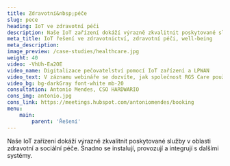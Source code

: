 ```yaml
---
title: Zdravotní&nbsp;péče
slug: pece
heading: IoT ve zdravotní péči
description: Naše IoT zařízení dokáží výrazně zkvalitnit poskytované služby v oblasti zdravotní a&nbsp;sociální péče.
meta_title: IoT řešení ve zdravotnictví, zdravotní péči, well-being
meta_description:
image_preview: /case-studies/healthcare.jpg
weight: 40
video: -VhUh-Ea2OE
video_name: Digitalizace pečovatelství pomocí IoT zařízení a LPWAN
video_text: V záznamu webináře se dozvíte, jak společnost RGS Care používá náš IoT multisenzor COOPER v rámci svých služeb pro zákazníky v oboru pečovatelství. Budeme se bavit nejen o multisenzoru COOPER, ale také rozebereme použité LPWAN technologie a představíme platformu Ubidots.
video_bg: bg-darkGray font-white mb-20
consultation: Antonio Mendes, CSO HARDWARIO
cons_img: antonio.jpg
cons_link: https://meetings.hubspot.com/antoniomendes/booking
menu:
    main:
        parent: 'Řešení'
---
```


Naše IoT zařízení dokáží výrazně zkvalitnit poskytované služby v oblasti zdravotní a&nbsp;sociální péče. Snadno se instalují, provozují a integrují s dalšími systémy.
